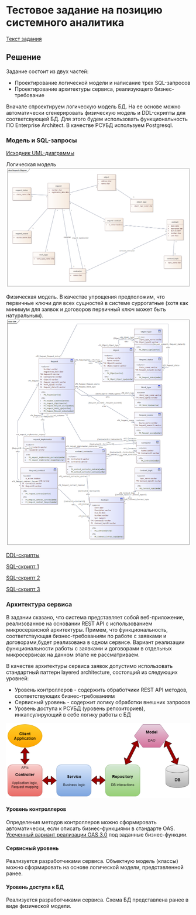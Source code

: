 # Тестовое задание на позицию системного аналитика
[Текст задания](./0-test-task/task.md)

## Решение
Задание состоит из двух частей:
- Проектирование логической модели и написание трех SQL-запросов
- Проектирование архитектуры сервиса, реализующего бизнес-требование

Вначале спроектируем логическую модель БД. На ее основе можно автоматически сгенерировать физическую модель и DDL-скрипты для соответсвующей БД. Для этого будем использовать функциональность ПО Enterprise Architect. В качестве РСУБД используем Postgresql.

### Модель и SQL-запросы
[Исходник UML-диаграммы](./1-logical-model/requests.xmi)

Логическая модель
![logical](./1-logical-model/logical.png)

Физическая модель. В качестве упрощения предположим, что первичные ключи для всех сущностей в системе суррогатные (хотя как минимум для заявок и договоров первичный ключ может быть натуральным).
![logical](./2-physical-model/ddl-physical.png)

[DDL-скрипты](./3-pgsql-ddl-scripts/ddl.sql)

[SQL-скрипт 1](./4-scripts-task/1.sql)

[SQL-скрипт 2](./4-scripts-task/1.sql)

[SQL-скрипт 3](./4-scripts-task/1.sql)

### Архитектура сервиса

В задании сказано, что система представляет собой веб-приложение, реализованное на основании REST API с использованием микросервисной архитектуры. Примем, что функциональность, соответствующая бизнес-требованиям по работе с заявками и договорами,будет реализована в одном сервисе. Вариант реализации функциональности работы с заявками и договорами в отдельных микросервисах на данном этапе не рассматриваем.

В качестве архитектуры сервиса заявок допустимо использовать стандартный паттерн layered architecture, состоящий из следующих уровней:
- Уровень контроллеров \- содержить обработчики REST API методов, соответствующих бизнес-требованиям
- Сервисный уровень \- содержит логику обработки внешних запросов
- Уровень доступа к РСУБД (уровень репозиториев), инкапсулирующий в себе логику работы с БД

![Базовый паттерн](./5-architecture/layered.png)

#### Уровень контроллеров

Определения методов контроллеров можно сформировать автоматически, если описать бизнес-функциями в стандарте OAS. [Усеченный вариант реализации OAS 3.0](./5-architecture/requests-api.yaml) под заданные бизнес-функции.

#### Сервисный уровень

Реализуется разработчиками сервиса. Объектную модель (классы) можно сформировать на основе логической модели, представленной ранее.

#### Уровень доступа к БД

Реализуется разработчиками сервиса. Схема БД представлена ранее в виде физической модели.
